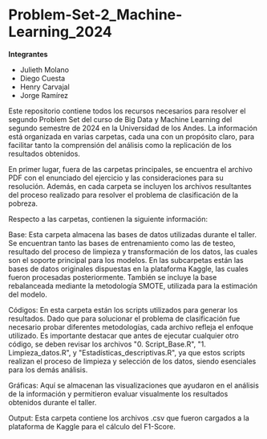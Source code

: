 # Problem-Set-2_Machine-Learning_2024

**Integrantes**
* Julieth Molano
* Diego Cuesta
* Henry Carvajal
* Jorge Ramírez

Este repositorio contiene todos los recursos necesarios para resolver el segundo Problem Set del curso de Big Data y Machine Learning del segundo semestre de 2024 en la Universidad de los Andes. La información está organizada en varias carpetas, cada una con un propósito claro, para facilitar tanto la comprensión del análisis como la replicación de los resultados obtenidos.

En primer lugar, fuera de las carpetas principales, se encuentra el archivo PDF con el enunciado del ejercicio y las consideraciones para su resolución. Además, en cada carpeta se incluyen los archivos resultantes del proceso realizado para resolver el problema de clasificación de la pobreza.

Respecto a las carpetas, contienen la siguiente información:

Base: Esta carpeta almacena las bases de datos utilizadas durante el taller. Se encuentran tanto las bases de entrenamiento como las de testeo, resultado del proceso de limpieza y transformación de los datos, las cuales son el soporte principal para los modelos. En las subcarpetas están las bases de datos originales dispuestas en la plataforma Kaggle, las cuales fueron procesadas posteriormente. También se incluye la base rebalanceada mediante la metodología SMOTE, utilizada para la estimación del modelo.

Códigos: En esta carpeta están los scripts utilizados para generar los resultados. Dado que para solucionar el problema de clasificación fue necesario probar diferentes metodologías, cada archivo refleja el enfoque utilizado. Es importante destacar que antes de ejecutar cualquier otro código, se deben revisar los archivos "0. Script_Base.R", "1. Limpieza_datos.R", y "Estadísticas_descriptivas.R", ya que estos scripts realizan el proceso de limpieza y selección de los datos, siendo esenciales para los demás análisis.

Gráficas: Aquí se almacenan las visualizaciones que ayudaron en el análisis de la información y permitieron evaluar visualmente los resultados obtenidos durante el taller.

Output: Esta carpeta contiene los archivos .csv que fueron cargados a la plataforma de Kaggle para el cálculo del F1-Score.
